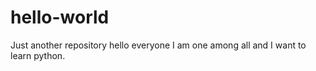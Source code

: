 # hello-world
Just another repository 
hello everyone I am one among all and I want to learn python.
